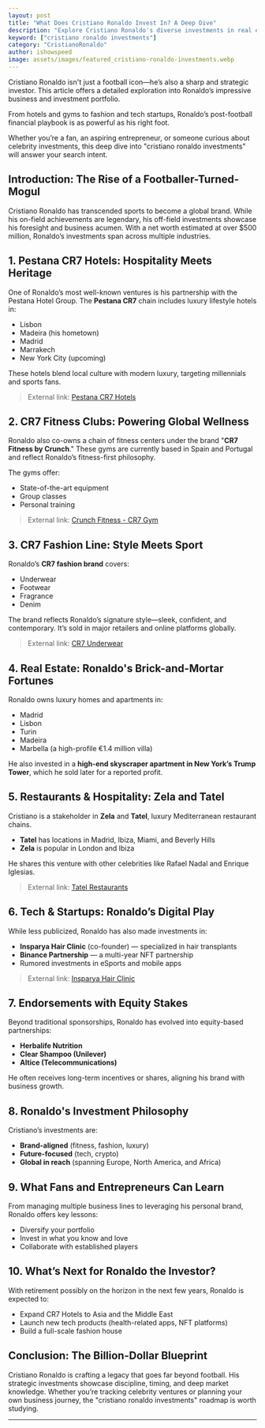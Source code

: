 ```yaml
---
layout: post
title: "What Does Cristiano Ronaldo Invest In? A Deep Dive"
description: "Explore Cristiano Ronaldo's diverse investments in real estate, fashion, fitness, and tech, and see how he built his financial empire."
keyword: ["cristiano ronaldo investments"]
category: "CristianoRonaldo"
author: ishowspeed
image: assets/images/featured_cristiano-ronaldo-investments.webp
---
```


Cristiano Ronaldo isn't just a football icon—he’s also a sharp and strategic investor. This article offers a detailed exploration into Ronaldo’s impressive business and investment portfolio. 

From hotels and gyms to fashion and tech startups, Ronaldo’s post-football financial playbook is as powerful as his right foot. 

Whether you’re a fan, an aspiring entrepreneur, or someone curious about celebrity investments, this deep dive into "cristiano ronaldo investments" will answer your search intent.

## Introduction: The Rise of a Footballer-Turned-Mogul

<ins class="adsbygoogle"
     style="display:block"
     data-ad-client="ca-pub-2784742237479601"
     data-ad-slot="3760872290"
     data-ad-format="auto"
     data-full-width-responsive="true"></ins>
<script>
     (adsbygoogle = window.adsbygoogle || []).push({});
</script>


Cristiano Ronaldo has transcended sports to become a global brand. While his on-field achievements are legendary, his off-field investments showcase his foresight and business acumen. With a net worth estimated at over \$500 million, Ronaldo’s investments span across multiple industries.

## 1. Pestana CR7 Hotels: Hospitality Meets Heritage

One of Ronaldo’s most well-known ventures is his partnership with the Pestana Hotel Group. The **Pestana CR7** chain includes luxury lifestyle hotels in:

* Lisbon
* Madeira (his hometown)
* Madrid
* Marrakech
* New York City (upcoming)

These hotels blend local culture with modern luxury, targeting millennials and sports fans.

> External link: [Pestana CR7 Hotels](https://www.pestanacr7.com/)

## 2. CR7 Fitness Clubs: Powering Global Wellness

Ronaldo also co-owns a chain of fitness centers under the brand "**CR7 Fitness by Crunch**." These gyms are currently based in Spain and Portugal and reflect Ronaldo’s fitness-first philosophy.

The gyms offer:

* State-of-the-art equipment
* Group classes
* Personal training

> External link: [Crunch Fitness - CR7 Gym](https://www.crunch.com/)

## 3. CR7 Fashion Line: Style Meets Sport

Ronaldo’s **CR7 fashion brand** covers:

* Underwear
* Footwear
* Fragrance
* Denim

The brand reflects Ronaldo’s signature style—sleek, confident, and contemporary. It’s sold in major retailers and online platforms globally.

> External link: [CR7 Underwear](https://www.cr7underwear.com/)

## 4. Real Estate: Ronaldo's Brick-and-Mortar Fortunes

<ins class="adsbygoogle"
     style="display:block"
     data-ad-client="ca-pub-2784742237479601"
     data-ad-slot="3760872290"
     data-ad-format="auto"
     data-full-width-responsive="true"></ins>
<script>
     (adsbygoogle = window.adsbygoogle || []).push({});
</script>


Ronaldo owns luxury homes and apartments in:

* Madrid
* Lisbon
* Turin
* Madeira
* Marbella (a high-profile €1.4 million villa)

He also invested in a **high-end skyscraper apartment in New York’s Trump Tower**, which he sold later for a reported profit.

## 5. Restaurants & Hospitality: Zela and Tatel

Cristiano is a stakeholder in **Zela** and **Tatel**, luxury Mediterranean restaurant chains.

* **Tatel** has locations in Madrid, Ibiza, Miami, and Beverly Hills
* **Zela** is popular in London and Ibiza

He shares this venture with other celebrities like Rafael Nadal and Enrique Iglesias.

> External link: [Tatel Restaurants](https://www.tatelrestaurants.com/)

## 6. Tech & Startups: Ronaldo’s Digital Play

While less publicized, Ronaldo has also made investments in:

* **Insparya Hair Clinic** (co-founder) — specialized in hair transplants
* **Binance Partnership** — a multi-year NFT partnership
* Rumored investments in eSports and mobile apps

> External link: [Insparya Hair Clinic](https://www.insparya.com/)

## 7. Endorsements with Equity Stakes

Beyond traditional sponsorships, Ronaldo has evolved into equity-based partnerships:

* **Herbalife Nutrition**
* **Clear Shampoo (Unilever)**
* **Altice (Telecommunications)**

He often receives long-term incentives or shares, aligning his brand with business growth.

## 8. Ronaldo's Investment Philosophy

<ins class="adsbygoogle"
     style="display:block"
     data-ad-client="ca-pub-2784742237479601"
     data-ad-slot="3760872290"
     data-ad-format="auto"
     data-full-width-responsive="true"></ins>
<script>
     (adsbygoogle = window.adsbygoogle || []).push({});
</script>


Cristiano’s investments are:

* **Brand-aligned** (fitness, fashion, luxury)
* **Future-focused** (tech, crypto)
* **Global in reach** (spanning Europe, North America, and Africa)

## 9. What Fans and Entrepreneurs Can Learn

From managing multiple business lines to leveraging his personal brand, Ronaldo offers key lessons:

* Diversify your portfolio
* Invest in what you know and love
* Collaborate with established players

## 10. What’s Next for Ronaldo the Investor?

With retirement possibly on the horizon in the next few years, Ronaldo is expected to:

* Expand CR7 Hotels to Asia and the Middle East
* Launch new tech products (health-related apps, NFT platforms)
* Build a full-scale fashion house

## Conclusion: The Billion-Dollar Blueprint

Cristiano Ronaldo is crafting a legacy that goes far beyond football. His strategic investments showcase discipline, timing, and deep market knowledge. Whether you’re tracking celebrity ventures or planning your own business journey, the "cristiano ronaldo investments" roadmap is worth studying.

---
